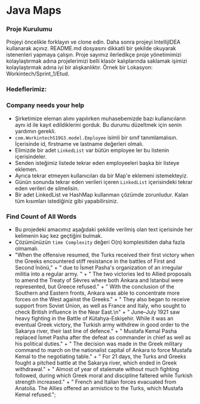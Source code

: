 #  Java Maps

### Proje Kurulumu

Projeyi öncelikle forklayın ve clone edin.
Daha sonra projeyi IntellijIDEA kullanarak açınız. README.md dosyasını dikkatli bir şekilde okuyarak istenenleri yapmaya çalışın.
Proje sayımız ilerledikçe proje yönetimimizi kolaylaştırmak adına projelerimizi belli klasör kalıplarında saklamak işimizi kolaylaştırmak adına iyi bir alışkanlıktır.
Örnek bir Lokasyon: Workintech/Sprint_1/Etud.

### Hedeflerimiz:

### Company needs your help
* Şirketimize eleman alımı yapılırken muhasebemizde bazı kullanıcıların aynı id ile kayıt edildiklerini gorduk. Bu durumu düzeltmek için senin yardımın gerekli.
* ```com.WorkintechS19G3.model.Employee``` isimli bir sınıf tanımlamalısın. İçerisinde id, firstname ve lastname değerleri olmalı.
* Elimizde bir adet  ```LinkedList``` var bütün employee ler bu listenin içerisindeler.
* Senden isteğimiz listede tekrar eden employeeleri başka bir listeye eklemen.
* Ayrıca tekrar etmeyen kullanıcıları da bir Map'e eklemeni istemekteyiz.
* Günün sonunda tekrar eden verileri içeren ```LinkedList``` içerisindeki tekrar eden verileri de silmelisin.
* Bir adet LinkedList ve HashMap kullanman çözümde zorunludur. Kalan tüm kısımları istediğiniz gibi yapabilirsiniz.

### Find Count of All Words
 * Bu projedeki amacımız aşağıdaki şekilde verilmiş olan text içerisinde her kelimenin kaç kez geçtiğini bulmak.
 * Çözümünüzün ```time Complexity``` değeri O(n) komplesitiden daha fazla olmamalı.
 * "When the offensive resumed, the Turks received their first victory when the Greeks encountered stiff resistance in the battles of First and Second İnönü," +
   " due to İsmet Pasha's organization of an irregular militia into a regular army. " +
   " The two victories led to Allied proposals to amend the Treaty of Sèvres where both Ankara and Istanbul were represented, but Greece refused." +
   " With the conclusion of the Southern and Eastern fronts, Ankara was able to concentrate more forces on the West against the Greeks." +
   " They also began to receive support from Soviet Union, as well as France and Italy, who sought to check British influence in the Near East.\n" +
   " June–July 1921 saw heavy fighting in the Battle of Kütahya-Eskişehir. While it was an eventual Greek victory, the Turkish army withdrew in good order to the Sakarya river, their last line of defence." +
   " Mustafa Kemal Pasha replaced İsmet Pasha after the defeat as commander in chief as well as his political duties." +
   " The decision was made in the Greek military command to march on the nationalist capital of Ankara to force Mustafa Kemal to the negotiating table." +
   " For 21 days, the Turks and Greeks fought a pitched battle at the Sakarya river, which ended in Greek withdrawal." +
   " Almost of year of stalemate without much fighting followed, during which Greek moral and discipline faltered while Turkish strength increased." +
   " French and Italian forces evacuated from Anatolia. The Allies offered an armistice to the Turks, which Mustafa Kemal refused.";
  
